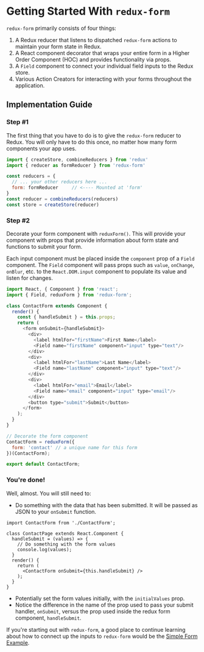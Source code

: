 # Getting Started With `redux-form`

`redux-form` primarily consists of four things: 

1. A Redux reducer that listens to dispatched `redux-form` actions to maintain your form state in
Redux.
2. A React component decorator that wraps your entire form in a Higher Order Component (HOC) and 
provides functionality via props.
3. A `Field` component to connect your individual field inputs to the Redux store.
4. Various Action Creators for interacting with your forms throughout the application.

## Implementation Guide

### Step #1

The first thing that you have to do is to give the `redux-form` reducer to Redux. You will only
have to do this once, no matter how many form components your app uses.

```js
import { createStore, combineReducers } from 'redux'
import { reducer as formReducer } from 'redux-form'

const reducers = {
  // ... your other reducers here ...
  form: formReducer     // <---- Mounted at 'form'
}
const reducer = combineReducers(reducers)
const store = createStore(reducer)
```

### Step #2

Decorate your form component with `reduxForm()`. This will provide your component with props that
provide information about form state and functions to submit your form.

Each input component must be placed inside the `component` prop of a `Field` component. The `Field`
component will pass props such as `value`, `onChange`, `onBlur`, etc. to the `React.DOM.input` 
component to populate its value and listen for changes.
  
```js
import React, { Component } from 'react';
import { Field, reduxForm } from 'redux-form';

class ContactForm extends Component {
  render() {
    const { handleSubmit } = this.props;
    return (
      <form onSubmit={handleSubmit}>
        <div>
          <label htmlFor="firstName">First Name</label>
          <Field name="firstName" component="input" type="text"/>
        </div>
        <div>
          <label htmlFor="lastName">Last Name</label>
          <Field name="lastName" component="input" type="text"/>
        </div>
        <div>
          <label htmlFor="email">Email</label>
          <Field name="email" component="input" type="email"/>
        </div>
        <button type="submit">Submit</button>
      </form>
    );
  }
}

// Decorate the form component
ContactForm = reduxForm({
  form: 'contact' // a unique name for this form
})(ContactForm);

export default ContactForm;
```

### You're done!

Well, almost. You will still need to:
 
* Do something with the data that has been submitted. It will be passed as JSON to your `onSubmit`
function.

```
import ContactForm from './ContactForm';

class ContactPage extends React.Component {
  handleSubmit = (values) => {
    // Do something with the form values
    console.log(values);
  }
  render() {
    return (
      <ContactForm onSubmit={this.handleSubmit} />
    );
  }
}

```
* Potentially set the form values initially, with the `initialValues` prop.
* Notice the difference in the name of the prop used to pass your submit handler, `onSubmit`, versus the prop
used inside the redux form component, `handleSubmit`.

If you're starting out with `redux-form`, a good place to continue learning about how to connect
up the inputs to `redux-form` would be the
[Simple Form Example](https://redux-form.com/6.5.0/examples/simple).
